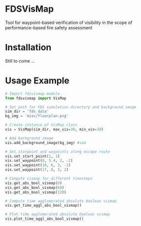 # FDSVisMap
Tool for waypoint-based verification of visibility in the scope of performance-based fire safety assessment 

# Installation
Still to come ...

# Usage Example
```python
# Import fdsvismap module
from fdsvismap import VisMap

# Set path for FDS simulation directory and background image
sim_dir = 'fds_data'
bg_img = 'misc/floorplan.png'

# Create instance of VisMap class
vis = VisMap(sim_dir, max_vis=30, min_vis=10)

# Add background image
vis.add_background_image(bg_img) #sad

# Set starpoint and waypoints along escape route
vis.set_start_point(1, 1)
vis.set_waypoint(8, 5.4, 3, -2)
vis.set_waypoint(10, 6, 3, -1)
vis.set_waypoint(17, 0, 3, 2)

# Compute vismap for different timesteps
vis.get_abs_bool_vismap(0)
vis.get_abs_bool_vismap(60)
vis.get_abs_bool_vismap(120)

# Compute time agglomerated absolute boolean vismap
vis.get_time_aggl_abs_bool_vismap()

# Plot time agglomerated absolute boolean vismap
vis.plot_time_aggl_abs_bool_vismap()
```
